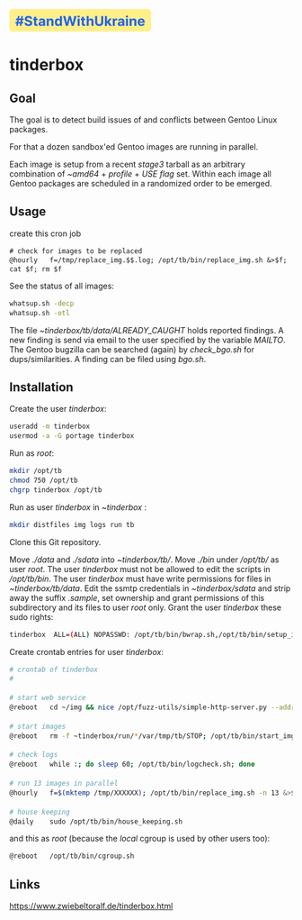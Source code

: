 [![StandWithUkraine](https://raw.githubusercontent.com/vshymanskyy/StandWithUkraine/main/badges/StandWithUkraine.svg)](https://github.com/vshymanskyy/StandWithUkraine/blob/main/docs/README.md)

# tinderbox

## Goal
The goal is to detect build issues of and conflicts between Gentoo Linux packages.

For that a dozen sandbox'ed Gentoo images are running in parallel.

Each image is setup from a recent _stage3_ tarball as an arbitrary combination of _~amd64_ + _profile_ + _USE flag_ set.
Within each image all Gentoo packages are scheduled in a randomized order to be emerged.

## Usage
create this cron job

```cron
# check for images to be replaced
@hourly   f=/tmp/replace_img.$$.log; /opt/tb/bin/replace_img.sh &>$f; cat $f; rm $f
```
See the status of all images:

```bash
whatsup.sh -decp
whatsup.sh -otl
```

The file _~tinderbox/tb/data/ALREADY_CAUGHT_ holds reported findings.
A new finding is send via email to the user specified by the variable _MAILTO_.
The Gentoo bugzilla can be searched (again) by _check_bgo.sh_ for dups/similarities.
A finding can be filed using _bgo.sh_.

## Installation

Create the user _tinderbox_:

```bash
useradd -m tinderbox
usermod -a -G portage tinderbox
```

Run as _root_:

```bash
mkdir /opt/tb
chmod 750 /opt/tb
chgrp tinderbox /opt/tb
```

Run as user _tinderbox_ in _~tinderbox_ :

```bash
mkdir distfiles img logs run tb
```

Clone this Git repository.

Move _./data_ and _./sdata_ into _~tinderbox/tb/_.
Move _./bin_ under _/opt/tb/_ as user _root_.
The user _tinderbox_ must not be allowed to edit the scripts in _/opt/tb/bin_.
The user _tinderbox_ must have write permissions for files in _~tinderbox/tb/data_.
Edit the ssmtp credentials in _~tinderbox/sdata_ and strip away the suffix _.sample_, set ownership and grant permissions of this subdirectory and its files to user _root_ only.
Grant the user _tinderbox_ these sudo rights:

```bash
tinderbox  ALL=(ALL) NOPASSWD: /opt/tb/bin/bwrap.sh,/opt/tb/bin/setup_img.sh,/opt/tb/bin/house_keeping.sh
```

Create crontab entries for user _tinderbox_:

```bash
# crontab of tinderbox
#

# start web service
@reboot   cd ~/img && nice /opt/fuzz-utils/simple-http-server.py --address x.y.z --port 12345 &>/tmp/web-tinderbox.log

# start images
@reboot   rm -f ~tinderbox/run/*/var/tmp/tb/STOP; /opt/tb/bin/start_img.sh

# check logs
@reboot   while :; do sleep 60; /opt/tb/bin/logcheck.sh; done

# run 13 images in parallel
@hourly   f=$(mktemp /tmp/XXXXXX); /opt/tb/bin/replace_img.sh -n 13 &>$f; cat $f; rm $f

# house keeping
@daily    sudo /opt/tb/bin/house_keeping.sh
```

and this as _root_ (because the _local_ cgroup is used by other users too):

```bash
@reboot   /opt/tb/bin/cgroup.sh
```

## Links

https://www.zwiebeltoralf.de/tinderbox.html
